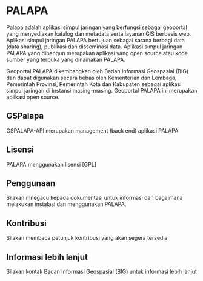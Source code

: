# PALAPA

Palapa adalah aplikasi simpul jaringan yang berfungsi sebagai geoportal yang menyediakan katalog dan metadata serta layanan GIS berbasis web. Aplikasi simpul jaringan PALAPA bertujuan sebagai sarana berbagi data (data sharing), publikasi dan disseminasi data. Aplikasi simpul jaringan PALAPA yang dibangun merupakan aplikasi yang open source atau kode sumber yang terbuka yang dinamakan PALAPA.

Geoportal PALAPA dikembangkan oleh Badan Informasi Geospasial (BIG) dan dapat digunakan secara bebas oleh Kementerian dan Lembaga, Pemerintah Provinsi, Pemerintah Kota dan Kabupaten sebagai aplikasi simpul jaringan di instansi masing-masing. Geoportal PALAPA ini merupakan aplikasi open source.

## GSPalapa

GSPALAPA-API merupakan management (back end) aplikasi PALAPA

## Lisensi

PALAPA menggunakan lisensi [GPL]

## Penggunaan

Silakan mnegacu kepada dokumentasi untuk informasi dan bagaimana melakukan instalasi dan menggunakan PALAPA.

## Kontribusi

Silakan membaca petunjuk kontribusi yang akan segera tersedia

## Informasi lebih lanjut

Silakan kontak Badan Informasi Geospasial (BIG) untuk informasi lebih lanjut
